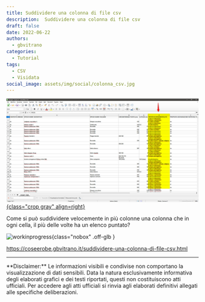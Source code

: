 ```yaml
---
title: Suddividere una colonna di file csv
description:  Suddividere una colonna di file csv
draft: false
date: 2022-06-22
authors:
  - gbvitrano
categories:
  - Tutorial
tags:
  - CSV
  - Visidata
social_image: assets/img/social/colonna_csv.jpg
--- 
```

<style>.md-typeset code { background-color: #fff0;} 
</style>
[![colonna_csv](colonna_csv.jpg "Suddividere una colonna di file csv" ){class="crop gray" align=right}](index.md) 

Come si può suddividere velocemente in più colonne una colonna che in ogni cella, il più delle volte ha un elenco puntato?

![workinprogress](https://coseerobe.it/assets/img/workinprogress.jpg "Work in progress"){class="nobox" .off-glb }
<!-- more -->

https://coseerobe.gbvitrano.it/suddividere-una-colonna-di-file-csv.html


<hr>
**Disclaimer:** Le informazioni visibili e condivise non comportano la visualizzazione di dati sensibili. Data la natura esclusivamente informativa degli elaborati grafici e dei testi riportati, questi non costituiscono atti ufficiali. Per accedere agli atti ufficiali si rinvia agli elaborati definitivi allegati alle specifiche deliberazioni.